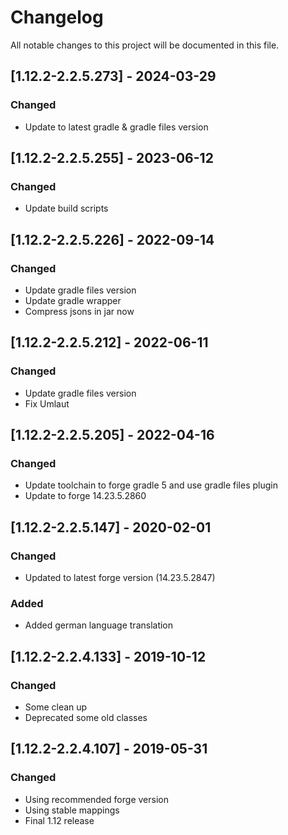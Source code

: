 # Changelog
All notable changes to this project will be documented in this file.

## [1.12.2-2.2.5.273] - 2024-03-29
### Changed
 - Update to latest gradle & gradle files version

## [1.12.2-2.2.5.255] - 2023-06-12
### Changed
 - Update build scripts

## [1.12.2-2.2.5.226] - 2022-09-14
### Changed
 - Update gradle files version
 - Update gradle wrapper
 - Compress jsons in jar now

## [1.12.2-2.2.5.212] - 2022-06-11
### Changed
 - Update gradle files version
 - Fix Umlaut

## [1.12.2-2.2.5.205] - 2022-04-16
### Changed
 - Update toolchain to forge gradle 5 and use gradle files plugin
 - Update to forge 14.23.5.2860

## [1.12.2-2.2.5.147] - 2020-02-01
### Changed
 - Updated to latest forge version (14.23.5.2847)

### Added
 - Added german language translation

## [1.12.2-2.2.4.133] - 2019-10-12
### Changed
- Some clean up
- Deprecated some old classes

## [1.12.2-2.2.4.107] - 2019-05-31
### Changed
- Using recommended forge version
- Using stable mappings
- Final 1.12 release